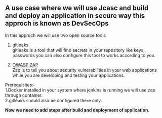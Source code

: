 ## A use case where we will use Jcasc and build and deploy an application in secure way this approch is known as DevSecOps
In this approch we will use two open source tools

1. [gitleaks](https://github.com/zricethezav/gitleaks)\
gitleaks is a tool that will find secrets in your repository like keys, passwords you can also configure this tool to works according to you.

2. [OWASP ZAP](owasp.org/index.php/OWASP_Zed_Attack_Proxy_Project)\
Zap is to tell you about security vulnerabilities in your web applications while you are developing and testing your applications.

Prerequisites:-\
1.Docker installed in your system where jenkins is running we will use zap through container.\
2.gitleaks should also be configured there only.

**Now we need to add steps after build and deployment of application.**
